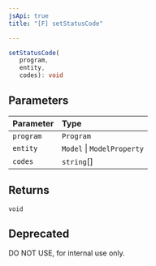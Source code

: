 ```yaml
---
jsApi: true
title: "[F] setStatusCode"

---
```

```ts
setStatusCode(
   program, 
   entity, 
   codes): void
```

## Parameters

| Parameter | Type |
| :------ | :------ |
| `program` | `Program` |
| `entity` | `Model` \| `ModelProperty` |
| `codes` | `string`[] |

## Returns

`void`

## Deprecated

DO NOT USE, for internal use only.
